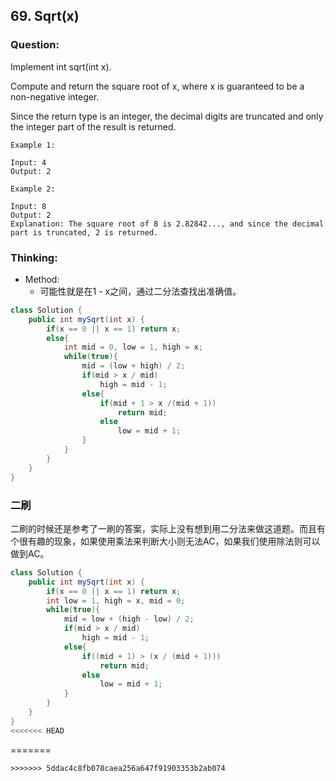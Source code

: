 ## 69. Sqrt(x)

### Question:
Implement int sqrt(int x).

Compute and return the square root of x, where x is guaranteed to be a non-negative integer.

Since the return type is an integer, the decimal digits are truncated and only the integer part of the result is returned.

```
Example 1:

Input: 4
Output: 2

Example 2:

Input: 8
Output: 2
Explanation: The square root of 8 is 2.82842..., and since the decimal part is truncated, 2 is returned.
```

### Thinking:
* Method:
	* 可能性就是在1 - x之间，通过二分法查找出准确值。
```Java
class Solution {
    public int mySqrt(int x) {
        if(x == 0 || x == 1) return x;
        else{
            int mid = 0, low = 1, high = x;
            while(true){
                mid = (low + high) / 2;
                if(mid > x / mid)
                    high = mid - 1;
                else{
                    if(mid + 1 > x /(mid + 1))
                        return mid;
                    else
                        low = mid + 1;
                }
            }
        }
    }
}
```

### 二刷
二刷的时候还是参考了一刷的答案，实际上没有想到用二分法来做这道题。而且有个很有趣的现象，如果使用乘法来判断大小则无法AC，如果我们使用除法则可以做到AC。
```Java
class Solution {
    public int mySqrt(int x) {
        if(x == 0 || x == 1) return x;
        int low = 1, high = x, mid = 0;
        while(true){
            mid = low + (high - low) / 2;
            if(mid > x / mid)
                high = mid - 1;
            else{
                if((mid + 1) > (x / (mid + 1)))
                    return mid;
                else
                    low = mid + 1;
            }
        }
    }
}
<<<<<<< HEAD
```
=======
```
>>>>>>> 5ddac4c8fb078caea256a647f91903353b2ab074

